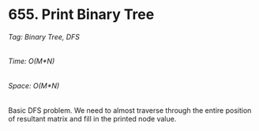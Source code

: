 # 655. Print Binary Tree

###### Tag: Binary Tree, DFS

###### Time: O(M*N)
###### Space: O(M*N)

Basic DFS problem. We need to almost traverse through the entire position of resultant matrix and fill in the printed node value.